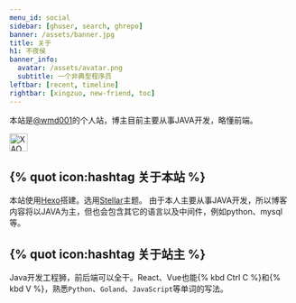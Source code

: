 ```yaml
---
menu_id: social
sidebar: [ghuser, search, ghrepo]
banner: /assets/banner.jpg
title: 关于
h1: 不夜侯
banner_info:
  avatar: /assets/avatar.png
  subtitle: 一个非典型程序员
leftbar: [recent, timeline]
rightbar: [xingzuo, new-friend, toc]
---
```


本站是[@wmd001](https://github.com/wmd001)的个人站，博主目前主要从事JAVA开发，略懂前端。

<img height="32px" alt="XAOXUU" src="/assets/logo.png">


<h2>  {% quot icon:hashtag 关于本站 %} </h2>

本站使用[Hexo](https://hexo.io)搭建。选用[Stellar](https://xaoxuu.com/wiki/stellar)主题。
由于本人主要从事JAVA开发，所以博客内容将以JAVA为主，但也会包含其它的语言以及中间件，例如python、mysql等。

<h2> {% quot icon:hashtag 关于站主 %} </h2>

Java开发工程狮，前后端可以全干。React、Vue也能{% kbd Ctrl C %}和{% kbd V %}，熟悉`Python`、`Goland`、`JavaScript`等单词的写法。
